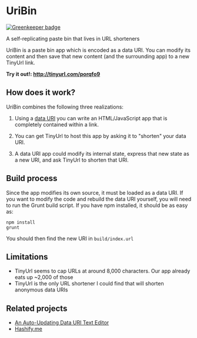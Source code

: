 # UriBin

[![Greenkeeper badge](https://badges.greenkeeper.io/captbaritone/uribin.svg)](https://greenkeeper.io/)

A self-replicating paste bin that lives in URL shorteners

UriBin is a paste bin app which is encoded as a data URI. You can modify its
content and then save that new content (and the surrounding app) to a new
TinyUrl link.

**Try it out!: http://tinyurl.com/porqfo9**

## How does it work?

UriBin combines the following three realizations:

1. Using a [data
   URI](https://developer.mozilla.org/en-US/docs/Web/HTTP/data_URIs) you can
   write an HTML/JavaScript app that is completely contained within a link.

2. You can get TinyUrl to host this app by asking it to "shorten" your data
   URI.

3. A data URI app could modify its internal state, express that new state as
   a new URI, and ask TinyUrl to shorten that URI.

## Build process

Since the app modifies its own source, it must be loaded as a data URI. If
you want to modify the code and rebuild the data URI yourself, you will need to
run the Grunt build script. If you have npm installed, it should be as easy as:

    npm install
    grunt

You should then find the new URI in `build/index.url`

## Limitations

* TinyUrl seems to cap URLs at around 8,000 characters. Our app already eats up
  ~2,000 of those
* TinyUrl is the only URL shortener I could find that will shorten anonymous
  data URIs

## Related projects

* [An Auto-Updating Data URI Text Editor](http://iamnotagoodartist.com/web/an-auto-updating-data-uri-text-editor/)
* [Hashify.me](http://hashify.me/)
